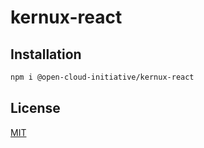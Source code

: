 # kernux-react

## Installation

```bash
npm i @open-cloud-initiative/kernux-react
```

## License

[MIT](/LICENSE)
